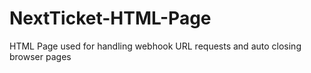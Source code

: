 # NextTicket-HTML-Page
HTML Page used for handling webhook URL requests and auto closing browser pages
